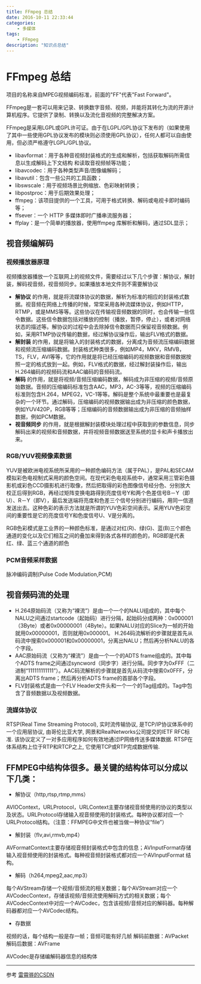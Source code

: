 ```yaml
---
title: FFmpeg 总结
date: 2016-10-11 22:33:44
categories:
	- 多媒体
tags:
	- FFmpeg
description: "知识点总结"
---
```


# FFmpeg 总结

项目的名称来自MPEG视频编码标准，前面的"FF"代表"Fast Forward"。

FFmpeg是一套可以用来记录、转换数字音频、视频，并能将其转化为流的开源计算机程序。它提供了录制、转换以及流化音视频的完整解决方案。

FFmpeg是采用LGPL或GPL许可证。由于在LGPL/GPL协议下发布的（如果使用了其中一些使用GPL协议发布的模块则必须使用GPL协议），任何人都可以自由使用，但必须严格遵守LGPL/GPL协议。

+ libavformat：用于各种音视频封装格式的生成和解析，包括获取解码所需信息以生成解码上下文结构
和读取音视频帧等功能；
+ libavcodec：用于各种类型声音/图像编解码；
+ libavutil：包含一些公共的工具函数；
+ libswscale：用于视频场景比例缩放、色彩映射转换；
+ libpostproc：用于后期效果处理；
+ ffmpeg：该项目提供的一个工具，可用于格式转换、解码或电视卡即时编码等；
+ ffsever：一个 HTTP 多媒体即时广播串流服务器；
+ ffplay：是一个简单的播放器，使用ffmpeg 库解析和解码，通过SDL显示；

## 视音频编解码

### 视频播放器原理

视频播放器播放一个互联网上的视频文件，需要经过以下几个步骤：解协议，解封装，解码视音频，视音频同步。如果播放本地文件则不需要解协议

+ **解协议** 的作用，就是将流媒体协议的数据，解析为标准的相应的封装格式数据。视音频在网络上传播的时候，常常采用各种流媒体协议，例如HTTP，RTMP，或是MMS等等。这些协议在传输视音频数据的同时，也会传输一些信令数据。这些信令数据包括对播放的控制（播放，暂停，停止），或者对网络状态的描述等。解协议的过程中会去除掉信令数据而只保留视音频数据。例如，采用RTMP协议传输的数据，经过解协议操作后，输出FLV格式的数据。
+ **解封装** 的作用，就是将输入的封装格式的数据，分离成为音频流压缩编码数据和视频流压缩编码数据。封装格式种类很多，例如MP4，MKV，RMVB，TS，FLV，AVI等等，它的作用就是将已经压缩编码的视频数据和音频数据按照一定的格式放到一起。例如，FLV格式的数据，经过解封装操作后，输出H.264编码的视频码流和AAC编码的音频码流。
+ **解码** 的作用，就是将视频/音频压缩编码数据，解码成为非压缩的视频/音频原始数据。音频的压缩编码标准包含AAC，MP3，AC-3等等，视频的压缩编码标准则包含H.264，MPEG2，VC-1等等。解码是整个系统中最重要也是最复杂的一个环节。通过解码，压缩编码的视频数据输出成为非压缩的颜色数据，例如YUV420P，RGB等等；压缩编码的音频数据输出成为非压缩的音频抽样数据，例如PCM数据。
+ **视音频同步** 的作用，就是根据解封装模块处理过程中获取到的参数信息，同步解码出来的视频和音频数据，并将视频音频数据送至系统的显卡和声卡播放出来。

### RGB/YUV视频像素数据

YUV是被欧洲电视系统所采用的一种颜色编码方法（属于PAL），是PAL和SECAM模拟彩色电视制式采用的颜色空间。在现代彩色电视系统中，通常采用三管彩色摄影机或彩色CCD摄影机进行取像，然后把取得的彩色图像信号经分色、分别放大校正后得到RGB，再经过矩阵变换电路得到亮度信号Y和两个色差信号B－Y（即U）、R－Y（即V），最后发送端将亮度和色差三个信号分别进行编码，用同一信道发送出去。这种色彩的表示方法就是所谓的YUV色彩空间表示。采用YUV色彩空间的重要性是它的亮度信号Y和色度信号U、V是分离的。

RGB色彩模式是工业界的一种颜色标准，是通过对红(R)、绿(G)、蓝(B)三个颜色通道的变化以及它们相互之间的叠加来得到各式各样的颜色的，RGB即是代表红、绿、蓝三个通道的颜色

### PCM音频采样数据
脉冲编码调制(Pulse Code Modulation,PCM)

## 视音频码流的处理

+ H.264原始码流（又称为“裸流”）是由一个一个的NALU组成的，其中每个NALU之间通过startcode（起始码）进行分隔，起始码分成两种：0x000001（3Byte）或者0x00000001（4Byte）。如果NALU对应的Slice为一帧的开始就用0x00000001，否则就用0x000001。
H.264码流解析的步骤就是首先从码流中搜索0x000001和0x00000001，分离出NALU；然后再分析NALU的各个字段。
+ AAC原始码流（又称为“裸流”）是由一个一个的ADTS frame组成的。其中每个ADTS frame之间通过syncword（同步字）进行分隔。同步字为0xFFF（二进制“111111111111”）。AAC码流解析的步骤就是首先从码流中搜索0x0FFF，分离出ADTS frame；然后再分析ADTS frame的首部各个字段。
+ FLV封装格式是由一个FLV Header文件头和一个一个的Tag组成的。Tag中包含了音频数据以及视频数据。

### 流媒体协议
RTSP(Real Time Streaming Protocol), 实时流传输协议, 是TCP/IP协议体系中的一个应用层协议, 由哥伦比亚大学, 网景和RealNetworks公司提交的IETF RFC标准. 该协议定义了一对多应用程序如何有效地通过IP网络传送多媒体数据. RTSP在体系结构上位于RTP和RTCP之上, 它使用TCP或RTP完成数据传输.

## FFMPEG中结构体很多。最关键的结构体可以分成以下几类：

+ 解协议（http,rtsp,rtmp,mms）

AVIOContext，URLProtocol，URLContext主要存储视音频使用的协议的类型以及状态。URLProtocol存储输入视音频使用的封装格式。每种协议都对应一个URLProtocol结构。（注意：FFMPEG中文件也被当做一种协议“file”）

+ 解封装（flv,avi,rmvb,mp4）

AVFormatContext主要存储视音频封装格式中包含的信息；AVInputFormat存储输入视音频使用的封装格式。每种视音频封装格式都对应一个AVInputFormat 结构。

+ 解码（h264,mpeg2,aac,mp3）

每个AVStream存储一个视频/音频流的相关数据；每个AVStream对应一个AVCodecContext，存储该视频/音频流使用解码方式的相关数据；每个AVCodecContext中对应一个AVCodec，包含该视频/音频对应的解码器。每种解码器都对应一个AVCodec结构。

+ 存数据

视频的话，每个结构一般是存一帧；音频可能有好几帧
解码前数据：AVPacket
解码后数据：AVFrame

AVCodec是存储编解码器信息的结构体

---

参考 [雷霄骅的CSDN](http://my.csdn.net/leixiaohua1020)